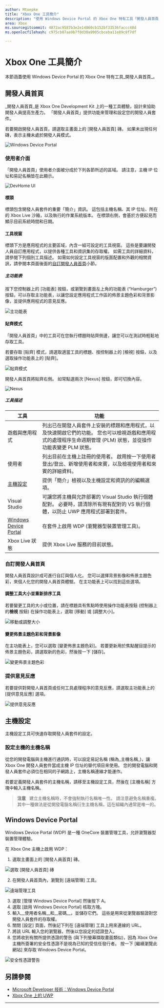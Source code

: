 ```yaml
---
author: Mtoepke
title: "Xbox One 工具簡介"
description: "使用 Windows Device Portal 的 Xbox One 特有工具「開發人員首頁」。"
area: Xbox
ms.sourcegitcommit: 4872ac9587b3e2e14860cb152bf33536faccc48d
ms.openlocfilehash: c975cb07aa9b7f0d30a9905cbceba11e89c8f7df

---
```


# Xbox One 工具簡介

本節涵蓋使用 Windows Device Portal 的 Xbox One 特有工具_開發人員首頁_。

## 開發人員首頁

_開發人員首頁_是 Xbox One Development Kit 上的一種工具體驗，設計來協助開發人員提高生產力。 「開發人員首頁」提供功能來管理和設定您的開發人員套件。

若要開啟開發人員首頁，請選取主畫面上的 \[開發人員首頁\] 磚。 如果未出現任何磚，表示主機未處於開發人員模式。

  ![Windows Device Portal](images/windowsdeviceportal_1.png)

### 使用者介面
「開發人員首頁」使用者介面被分成於下列各節所述的區域。 請注意，主機 IP 位址和易記名稱皆在此顯示。

  ![DevHome UI](images/devhome_ui.png)

#### 標頭
標頭包含開發人員套件的重要「簡介」資訊。 這包括主機名稱、其 IP 位址、所在的 Xbox Live 沙箱，以及執行的作業系統版本。 在標頭右側，會基於方便起見而顯示目前系統時間和日期。

#### 工具視窗
標頭下方是應用程式的主要區域，內含一組可設定的工具視窗。 這些是要讓開發人員自訂應用程式，以提供各種工具和資訊集的存取權。 如需工具的詳細資料，請參閱下列個別工具描述。 如需如何設定工具視窗的版面配置和外觀的相關資訊，請參閱本頁面後面的[自訂開發人員首頁](#customizing-dev-home)小節。

##### 主功能表
按下您控制器上的 \[功能表\] 按鈕，或瀏覽到畫面左上角的功能表 (“Hamburger”) 按鈕，可以存取主功能表，以讓您設定應用程式工作區的佈景主題色彩和背景影像，並提供應用程式的意見反應。

  ![主功能表](images/devhome_mainmenu.png)

#### 貼齊模式
「開發人員首頁」中的工具可在您執行標題時貼齊側邊，讓您可以在測試時輕鬆地存取工具。

若要存取 \[貼齊\] 模式，請選取適當工具的標題、按控制器上的 \[檢視\] 按鈕，以及選取操作功能表上的 \[貼齊\]。

  ![貼齊模式](images/devhome_snapmode.png)

開發人員首頁將貼齊右側。 如常點選兩次 \[Nexus\] 按鈕，即可切換內容。

  ![Nexus](images/devhome_nexus.png)

##### 工具描述
| 工具  | 功能 |
|-------|--------------|
| 遊戲與應用程式  | 列出已在開發人員套件上安裝的標題和應用程式，以及快速開啟它們的功能。 您也可以檢視遊戲和應用程式的處理程序生命週期管理 (PLM) 狀態，並從操作功能表變更 PLM 狀態。 |
| 使用者 | 列出目前在主機上註冊的使用者。 啟用按一下使用者登出/登出、新增使用者和來賓，以及檢視使用者和來賓的詳細資料。 |
| [主機設定](#console-settings) | 提供「簡介」檢視以及主機設定和資訊的的編輯選項。 |
| Visual Studio | 可讓您將主機與允許部署的 Visual Studio 執行個體配對。 必要時，請清除所有現有配對的 VS 執行個體，以防止 UWP 應用程式部署到套件。 |
| [Windows Device Portal](#windows-device-portal) | 在套件上啟用 WDP (瀏覽器型裝置管理工具)。 |
| Xbox Live 狀態 | 提供 Xbox Live 服務的目前狀態。 |

### 自訂開發人員首頁

開發人員首頁設計成可進行自訂與個人化。 您可以選擇背景影像和佈景主題色彩，來個人化您的開發人員首頁體驗。 在主功能表上可以找到這些選項。

#### 調整工具大小並重新排序工具
若要變更工具的大小或位置，請在標題具有焦點時使用操作功能表按鈕 (控制器上的**檢視** 按鈕) 在操作功能表上，選取 \[移動\] 或 \[調整大小\]。

  ![移動或調整大小](images/devhome_move.png)

#### 變更佈景主題色彩和背景影像
在主功能表上，您可以選取 \[變更佈景主題色彩\]。 若要更新用於焦點醒目提示的佈景主題色彩，請選取新的色彩，然後按一下 \[儲存\]。

  ![變更佈景主題色彩](images/devhome_colors.png)

### 提供意見反應
若要提供對開發人員首頁或任何工具處理程序的意見反應，請選取主功能表上的 \[提供意見反應\] 選項。

  ![提供意見反應](images/devhome_feedback.png)

## 主機設定
主機設定工具可快速存取開發人員套件的設定。

### 設定主機的主機名稱
從您的開發電腦與主機進行通訊時，可以設定易記名稱 (稱為_主機名稱_)，讓 Xbox One 開發人員套件當成主機 IP 位址的替代項目來使用。 您的開發電腦和開發人員套件必須位在相同的子網路上，主機名稱連線才能運作。  

若要定義開發人員套件的主機名稱，請移至主機設定工具，然後在 \[主機名稱\] 方塊中輸入主機名稱。  

  > **注意**
            &nbsp;&nbsp;建立主機名稱時，不會強制執行名稱唯一性。 請注意避免名稱重複。 其中一種做法是從開發電腦名稱衍生主機名稱，這在組織內通常是唯一的。

## Windows Device Portal
Windows Device Portal (WDP) 是一種 OneCore 裝置管理工具，允許瀏覽器型裝置管理體驗。

在 Xbox One 主機上啟用 WDP：

1. 選取主畫面上的 \[開發人員首頁\] 磚。

  ![選取 \[開發人員首頁\] 磚](images/windowsdeviceportal_1.png)

2. 在開發人員首頁內，瀏覽到 \[遠端管理\] 工具。

  ![遠端管理工具](images/windowsdeviceportal_2.png)

3. 選取 \[管理 Windows Device Portal\] 然後按下 A。
4. 選取 \[啟用 Windows Device Portal\] 核取方塊。
5. 輸入__使用者名稱__和__密碼__，並儲存它們。 這些是用來從瀏覽器驗證對您開發人員套件的存取權。
6. 關閉 \[設定\] 頁面，然後記下列在 \[遠端管理\] 工具上用來連線的 URL。
7. 將該 URL 輸入您的瀏覽器，然後以您設定的認證登入。
8. 您將收到有關所提供憑證的警告 (與下列螢幕擷取畫面類似)，因為 Xbox One 主機所簽署的安全性憑證不是視為已知的受信任發行者。 按一下 \[繼續瀏覽此網站\] 來存取 Windows Device Portal。

  ![安全性憑證警告](images/security_cert_warning.jpg)

## 另請參閱
- [Microsoft Developer 技術︰Windows Device Portal](https://ms-iot.github.io/content/en-US/win10/tools/DevicePortal.htm)
- [Xbox One 上的 UWP](index.md)



----



<!--HONumber=Jun16_HO3-->


